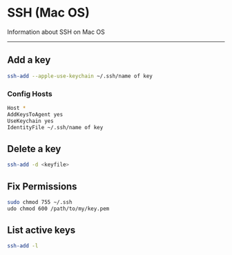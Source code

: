 # SSH (Mac OS)

Information about SSH on Mac OS

---

## Add a key

```bash
ssh-add --apple-use-keychain ~/.ssh/name of key
```

### Config Hosts

```bash
Host *  
AddKeysToAgent yes  
UseKeychain yes  
IdentityFile ~/.ssh/name of key
```

## Delete a key

```bash
ssh-add -d <keyfile>
```

## Fix Permissions

```bash
sudo chmod 755 ~/.ssh  
udo chmod 600 /path/to/my/key.pem
```

## List active keys

```bash
ssh-add -l
```